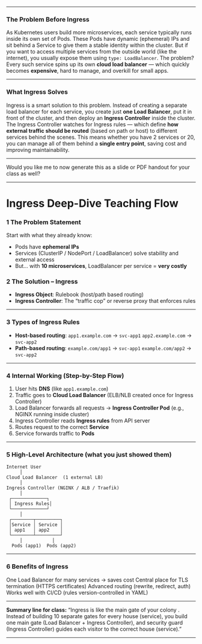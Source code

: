 
---

###  **The Problem Before Ingress**

As Kubernetes users build more microservices, each service typically runs inside its own set of Pods. These Pods have dynamic (ephemeral) IPs and sit behind a Service to give them a stable identity within the cluster. But if you want to access multiple services from the outside world (like the internet), you usually expose them using `type: LoadBalancer`. The problem? Every such service spins up its own **cloud load balancer** — which quickly becomes **expensive**, hard to manage, and overkill for small apps.

---

###  **What Ingress Solves**

Ingress is a smart solution to this problem. Instead of creating a separate load balancer for each service, you create just **one Load Balancer**, put it in front of the cluster, and then deploy an **Ingress Controller** inside the cluster. The Ingress Controller watches for Ingress rules — which define **how external traffic should be routed** (based on path or host) to different services behind the scenes. This means whether you have 2 services or 20, you can manage all of them behind a **single entry point**, saving cost and improving maintainability.

---

Would you like me to now generate this as a slide or PDF handout for your class as well?

---

# Ingress Deep-Dive Teaching Flow

### **1️ The Problem Statement**

 Start with what they already know:

* Pods have **ephemeral IPs**
* Services (ClusterIP / NodePort / LoadBalancer) solve stability and external access
* But… with **10 microservices**, LoadBalancer per service = **very costly**

### **2️ The Solution – Ingress**

* **Ingress Object**: Rulebook (host/path based routing)
* **Ingress Controller**: The “traffic cop” or reverse proxy that enforces rules

---

### **3️ Types of Ingress Rules**

* **Host-based routing**:
  `app1.example.com` → `svc-app1`
  `app2.example.com` → `svc-app2`
* **Path-based routing**:
  `example.com/app1` → `svc-app1`
  `example.com/app2` → `svc-app2`

---

### **4️ Internal Working (Step-by-Step Flow)**

1. User hits **DNS** (like `app1.example.com`)
2. Traffic goes to **Cloud Load Balancer** (ELB/NLB created once for Ingress Controller)
3. Load Balancer forwards all requests → **Ingress Controller Pod** (e.g., NGINX running inside cluster)
4. Ingress Controller reads **Ingress rules** from API server
5. Routes request to the correct **Service**
6. Service forwards traffic to **Pods**

---

### **5️ High-Level Architecture (what you just showed them)**

```
Internet User
     │
Cloud Load Balancer  (1 external LB)
     │
Ingress Controller (NGINX / ALB / Traefik)
     │
 ┌─────────────┐
 │ Ingress Rules│
 └─────────────┘
     │
 ┌────────┬─────────┐
 │Service │ Service │
 │ app1   │ app2    │
 └────────┴─────────┘
     │           │
  Pods (app1)  Pods (app2)
```

---

### **6️ Benefits of Ingress**

 One Load Balancer for many services → saves cost
 Central place for TLS termination (HTTPS certificates)
 Advanced routing (rewrite, redirect, auth)
 Works well with CI/CD (rules version-controlled in YAML)

---

 **Summary line for class:**
“Ingress is like the main gate of your colony . Instead of building 10 separate gates for every house (service), you build one main gate (Load Balancer + Ingress Controller), and security guard (Ingress Controller) guides each visitor to the correct house (service).”

---

